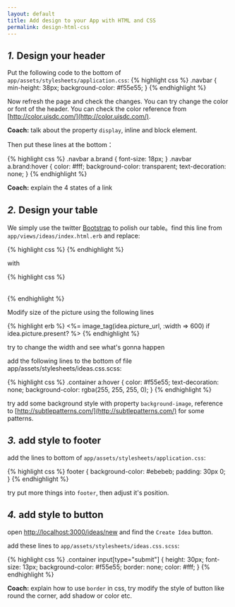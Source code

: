 ```yaml
---
layout: default
title: Add design to your App with HTML and CSS
permalink: design-html-css
---
```


## *1.* Design your header

Put the following code to the bottom of `app/assets/stylesheets/application.css`:
{% highlight css %}
.navbar {
   min-height: 38px;
   background-color: #f55e55;
}
{% endhighlight %}

Now refresh the page and check the changes. You can try change the color or font of the header. You can check the color reference from [http://color.uisdc.com/](http://color.uisdc.com/).

**Coach:** talk about the property `display`, inline and block element.

Then put these lines at the bottom：

{% highlight css %}
.navbar a.brand { font-size: 18px; }
.navbar a.brand:hover {
   color: #fff;
   background-color: transparent;
   text-decoration: none;
}
{% endhighlight %}

**Coach:** explain the 4 states of a link


## *2.* Design your table

We simply use the twitter [Bootstrap](http://www.bootcss.com/) to polish our table。find this line from `app/views/ideas/index.html.erb` and replace:

{% highlight css %}
      <table>
{% endhighlight %}

with

{% highlight css %}
  <table class="table">
{% endhighlight %}

   Modify size of the picture using the following lines

{% highlight erb %}
  <%= image_tag(idea.picture_url, :width => 600) if idea.picture.present? %>
{% endhighlight %}

  try to change the width and see what's gonna happen

add the following lines to the bottom of file app/assets/stylesheets/ideas.css.scss:

{% highlight css %}
  .container a:hover {
    color: #f55e55;
    text-decoration: none;
    background-color: rgba(255, 255, 255, 0);
  }
{% endhighlight %}


try add some background style with property `background-image`, reference to [http://subtlepatterns.com/](http://subtlepatterns.com/) for some patterns.


## *3.* add style to footer

add the lines to bottom of `app/assets/stylesheets/application.css`:

{% highlight css %}
  footer {
    background-color: #ebebeb;
    padding: 30px 0;
  }
{% endhighlight %}

try put more things into `footer`, then adjust it's position.

## *4.* add style to button

open [http://localhost:3000/ideas/new](http://localhost:3000/ideas/new) and find the `Create Idea` button.

add these lines to `app/assets/stylesheets/ideas.css.scss`:

{% highlight css %}
  .container input[type="submit"] {
    height: 30px;
    font-size: 13px;
    background-color: #f55e55;
    border: none;
    color: #fff;
  }
{% endhighlight %}

**Coach:** explain how to use `border` in css, try modify the style of button like round the corner, add shadow or color etc.
